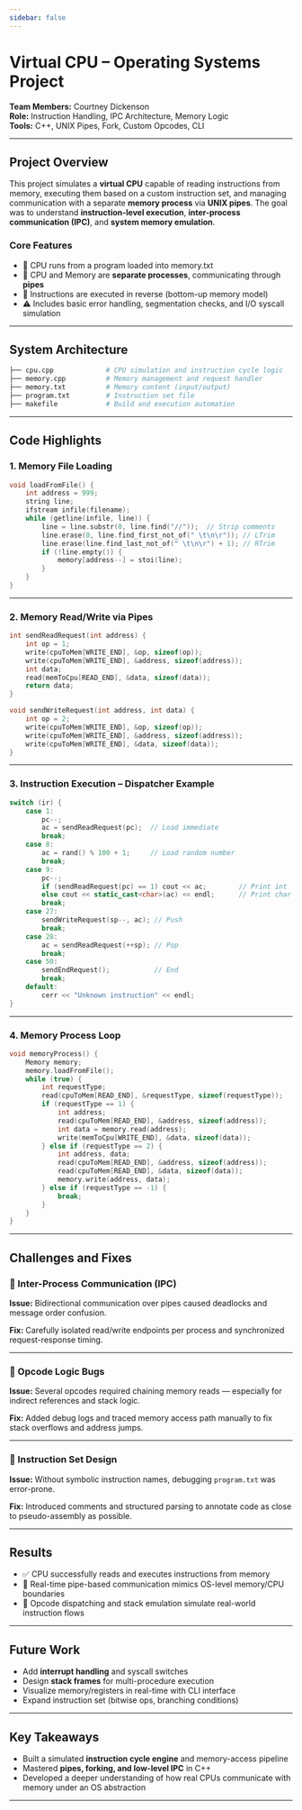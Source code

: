```yaml
---
sidebar: false
---
```

# Virtual CPU – Operating Systems Project  
**Team Members:** Courtney Dickenson  
**Role:** Instruction Handling, IPC Architecture, Memory Logic  
**Tools:** C++, UNIX Pipes, Fork, Custom Opcodes, CLI  

---

## Project Overview  
This project simulates a **virtual CPU** capable of reading instructions from memory, executing them based on a custom instruction set, and managing communication with a separate **memory process** via **UNIX pipes**. The goal was to understand **instruction-level execution**, **inter-process communication (IPC)**, and **system memory emulation**.

### Core Features  
- 🧠 CPU runs from a program loaded into memory.txt  
- 🧵 CPU and Memory are **separate processes**, communicating through **pipes**  
- 🧾 Instructions are executed in reverse (bottom-up memory model)  
- ⚠️ Includes basic error handling, segmentation checks, and I/O syscall simulation  

<!-- ![Virtual CPU Architecture](./assets/virtual_cpu_architecture.png) -->

---

## System Architecture  

```bash
├── cpu.cpp             # CPU simulation and instruction cycle logic
├── memory.cpp          # Memory management and request handler
├── memory.txt          # Memory content (input/output)
├── program.txt         # Instruction set file
├── makefile            # Build and execution automation
````

---

## Code Highlights

### 1. Memory File Loading

```cpp
void loadFromFile() {
    int address = 999;
    string line;
    ifstream infile(filename);
    while (getline(infile, line)) {
        line = line.substr(0, line.find("//"));  // Strip comments
        line.erase(0, line.find_first_not_of(" \t\n\r")); // LTrim
        line.erase(line.find_last_not_of(" \t\n\r") + 1); // RTrim
        if (!line.empty()) {
            memory[address--] = stoi(line);
        }
    }
}
```

---

### 2. Memory Read/Write via Pipes

```cpp
int sendReadRequest(int address) {
    int op = 1;
    write(cpuToMem[WRITE_END], &op, sizeof(op));
    write(cpuToMem[WRITE_END], &address, sizeof(address));
    int data;
    read(memToCpu[READ_END], &data, sizeof(data));
    return data;
}

void sendWriteRequest(int address, int data) {
    int op = 2;
    write(cpuToMem[WRITE_END], &op, sizeof(op));
    write(cpuToMem[WRITE_END], &address, sizeof(address));
    write(cpuToMem[WRITE_END], &data, sizeof(data));
}
```

---

### 3. Instruction Execution – Dispatcher Example

```cpp
switch (ir) {
    case 1:
        pc--;
        ac = sendReadRequest(pc);  // Load immediate
        break;
    case 8:
        ac = rand() % 100 + 1;     // Load random number
        break;
    case 9:
        pc--;
        if (sendReadRequest(pc) == 1) cout << ac;        // Print int
        else cout << static_cast<char>(ac) << endl;      // Print char
        break;
    case 27:
        sendWriteRequest(sp--, ac); // Push
        break;
    case 28:
        ac = sendReadRequest(++sp); // Pop
        break;
    case 50:
        sendEndRequest();           // End
        break;
    default:
        cerr << "Unknown instruction" << endl;
}
```

---

### 4. Memory Process Loop

```cpp
void memoryProcess() {
    Memory memory;
    memory.loadFromFile();
    while (true) {
        int requestType;
        read(cpuToMem[READ_END], &requestType, sizeof(requestType));
        if (requestType == 1) {
            int address;
            read(cpuToMem[READ_END], &address, sizeof(address));
            int data = memory.read(address);
            write(memToCpu[WRITE_END], &data, sizeof(data));
        } else if (requestType == 2) {
            int address, data;
            read(cpuToMem[READ_END], &address, sizeof(address));
            read(cpuToMem[READ_END], &data, sizeof(data));
            memory.write(address, data);
        } else if (requestType == -1) {
            break;
        }
    }
}
```

---

## Challenges and Fixes

### 🧵 Inter-Process Communication (IPC)

**Issue:** Bidirectional communication over pipes caused deadlocks and message order confusion.

**Fix:** Carefully isolated read/write endpoints per process and synchronized request-response timing.

---

### 🧠 Opcode Logic Bugs

**Issue:** Several opcodes required chaining memory reads — especially for indirect references and stack logic.

**Fix:** Added debug logs and traced memory access path manually to fix stack overflows and address jumps.

---

### 🔧 Instruction Set Design

**Issue:** Without symbolic instruction names, debugging `program.txt` was error-prone.

**Fix:** Introduced comments and structured parsing to annotate code as close to pseudo-assembly as possible.

---

## Results

* ✅ CPU successfully reads and executes instructions from memory
* 🔄 Real-time pipe-based communication mimics OS-level memory/CPU boundaries
* 🧠 Opcode dispatching and stack emulation simulate real-world instruction flows

---

## Future Work

* Add **interrupt handling** and syscall switches
* Design **stack frames** for multi-procedure execution
* Visualize memory/registers in real-time with CLI interface
* Expand instruction set (bitwise ops, branching conditions)

---

## Key Takeaways

* Built a simulated **instruction cycle engine** and memory-access pipeline
* Mastered **pipes, forking, and low-level IPC** in C++
* Developed a deeper understanding of how real CPUs communicate with memory under an OS abstraction

---

